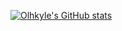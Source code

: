 [![Olhkyle's GitHub stats](https://github-readme-stats.vercel.app/api?username=olhkyle)](https://github.com/olhkyle/github-readme-stats&show_icons=true&theme=radical)
